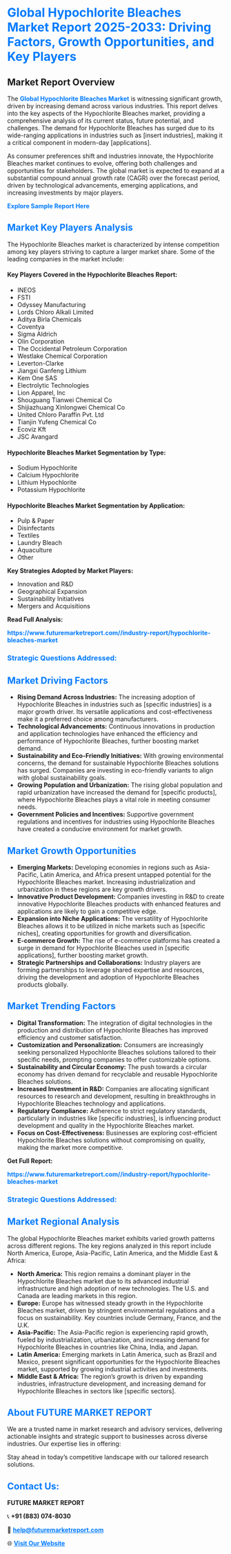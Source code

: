 <h1 style="color: #007BFF;">Global Hypochlorite Bleaches Market Report 2025-2033: Driving Factors, Growth Opportunities, and Key Players</h1>

<section id="overview">
<h2>Market Report Overview</h2>
<p>The <a href="https://www.futuremarketreport.com//industry-report/hypochlorite-bleaches-market" style="color: #007BFF; text-decoration: none;"><strong>Global Hypochlorite Bleaches Market</strong></a> is witnessing significant growth, driven by increasing demand across various industries. This report delves into the key aspects of the Hypochlorite Bleaches market, providing a comprehensive analysis of its current status, future potential, and challenges. The demand for Hypochlorite Bleaches has surged due to its wide-ranging applications in industries such as [insert industries], making it a critical component in modern-day [applications].</p>
<p>As consumer preferences shift and industries innovate, the Hypochlorite Bleaches market continues to evolve, offering both challenges and opportunities for stakeholders. The global market is expected to expand at a substantial compound annual growth rate (CAGR) over the forecast period, driven by technological advancements, emerging applications, and increasing investments by major players.</p>
</section>

<section id="overview">
<p><a href="https://www.futuremarketreport.com//request-sample/reportId=90809" style="color: #007BFF; text-decoration: none;"><strong>Explore Sample Report Here</strong></a></p>
</section>

<section id="key-players">
<h2 style="color: #007BFF;">Market Key Players Analysis</h2>
<p>The Hypochlorite Bleaches market is characterized by intense competition among key players striving to capture a larger market share. Some of the leading companies in the market include:</p>
<h4>Key Players Covered in the Hypochlorite Bleaches Report:</h4>
<ul><li>INEOS</li><li>FSTI</li><li>Odyssey Manufacturing</li><li>Lords Chloro Alkali Limited</li><li>Aditya Birla Chemicals</li><li>Coventya</li><li>Sigma Aldrich</li><li>Olin Corporation</li><li>The Occidental Petroleum Corporation</li><li>Westlake Chemical Corporation</li><li>Leverton-Clarke</li><li>Jiangxi Ganfeng Lithium</li><li>Kem One SAS</li><li>Electrolytic Technologies</li><li>Lion Apparel, Inc</li><li>Shouguang Tianwei Chemical Co</li><li>Shijiazhuang Xinlongwei Chemical Co</li><li>United Chloro Paraffin Pvt. Ltd</li><li>Tianjin Yufeng Chemical Co</li><li>Ecoviz Kft</li><li>JSC Avangard</li></ul>
<h4>Hypochlorite Bleaches Market Segmentation by Type:</h4>
<ul><li>Sodium Hypochlorite</li><li>Calcium Hypochlorite</li><li>Lithium Hypochlorite</li><li>Potassium Hypochlorite</li></ul>

<h4>Hypochlorite Bleaches Market Segmentation by Application:</h4>
<ul><li>Pulp &amp; Paper</li><li>Disinfectants</li><li>Textiles</li><li>Laundry Bleach</li><li>Aquaculture</li><li>Other</li></ul>
<p><strong>Key Strategies Adopted by Market Players:</strong></p>
<ul>
<li>Innovation and R&D</li>
<li>Geographical Expansion</li>
<li>Sustainability Initiatives</li>
<li>Mergers and Acquisitions</li>
</ul>
</section>

<section>
<p><strong>Read Full Analysis: </strong></p><a href="https://www.futuremarketreport.com//industry-report/hypochlorite-bleaches-market" style="color: #007BFF; text-decoration: none;"><strong>https://www.futuremarketreport.com//industry-report/hypochlorite-bleaches-market</strong></a>
<h3 style="color: #007BFF;">Strategic Questions Addressed:</h3>
</section>

<section id="driving-factors">
<h2 style="color: #007BFF;">Market Driving Factors</h2>
<ul>
<li><strong>Rising Demand Across Industries:</strong> The increasing adoption of Hypochlorite Bleaches in industries such as [specific industries] is a major growth driver. Its versatile applications and cost-effectiveness make it a preferred choice among manufacturers.</li>
<li><strong>Technological Advancements:</strong> Continuous innovations in production and application technologies have enhanced the efficiency and performance of Hypochlorite Bleaches, further boosting market demand.</li>
<li><strong>Sustainability and Eco-Friendly Initiatives:</strong> With growing environmental concerns, the demand for sustainable Hypochlorite Bleaches solutions has surged. Companies are investing in eco-friendly variants to align with global sustainability goals.</li>
<li><strong>Growing Population and Urbanization:</strong> The rising global population and rapid urbanization have increased the demand for [specific products], where Hypochlorite Bleaches plays a vital role in meeting consumer needs.</li>
<li><strong>Government Policies and Incentives:</strong> Supportive government regulations and incentives for industries using Hypochlorite Bleaches have created a conducive environment for market growth.</li>
</ul>
</section>

<section id="growth-opportunities">
<h2 style="color: #007BFF;">Market Growth Opportunities</h2>
<ul>
<li><strong>Emerging Markets:</strong> Developing economies in regions such as Asia-Pacific, Latin America, and Africa present untapped potential for the Hypochlorite Bleaches market. Increasing industrialization and urbanization in these regions are key growth drivers.</li>
<li><strong>Innovative Product Development:</strong> Companies investing in R&D to create innovative Hypochlorite Bleaches products with enhanced features and applications are likely to gain a competitive edge.</li>
<li><strong>Expansion into Niche Applications:</strong> The versatility of Hypochlorite Bleaches allows it to be utilized in niche markets such as [specific niches], creating opportunities for growth and diversification.</li>
<li><strong>E-commerce Growth:</strong> The rise of e-commerce platforms has created a surge in demand for Hypochlorite Bleaches used in [specific applications], further boosting market growth.</li>
<li><strong>Strategic Partnerships and Collaborations:</strong> Industry players are forming partnerships to leverage shared expertise and resources, driving the development and adoption of Hypochlorite Bleaches products globally.</li>
</ul>
</section>

<section id="trending-factors">
<h2 style="color: #007BFF;">Market Trending Factors</h2>
<ul>
<li><strong>Digital Transformation:</strong> The integration of digital technologies in the production and distribution of Hypochlorite Bleaches has improved efficiency and customer satisfaction.</li>
<li><strong>Customization and Personalization:</strong> Consumers are increasingly seeking personalized Hypochlorite Bleaches solutions tailored to their specific needs, prompting companies to offer customizable options.</li>
<li><strong>Sustainability and Circular Economy:</strong> The push towards a circular economy has driven demand for recyclable and reusable Hypochlorite Bleaches solutions.</li>
<li><strong>Increased Investment in R&D:</strong> Companies are allocating significant resources to research and development, resulting in breakthroughs in Hypochlorite Bleaches technology and applications.</li>
<li><strong>Regulatory Compliance:</strong> Adherence to strict regulatory standards, particularly in industries like [specific industries], is influencing product development and quality in the Hypochlorite Bleaches market.</li>
<li><strong>Focus on Cost-Effectiveness:</strong> Businesses are exploring cost-efficient Hypochlorite Bleaches solutions without compromising on quality, making the market more competitive.</li>
</ul>
</section>

<section>
<p><strong>Get Full Report: </strong></p><a href="https://www.futuremarketreport.com//industry-report/hypochlorite-bleaches-market" style="color: #007BFF; text-decoration: none;"><strong>https://www.futuremarketreport.com//industry-report/hypochlorite-bleaches-market</strong></a>
<h3 style="color: #007BFF;">Strategic Questions Addressed:</h3>
</section>


<section id="regional-analysis">
<h2 style="color: #007BFF;">Market Regional Analysis</h2>
<p>The global Hypochlorite Bleaches market exhibits varied growth patterns across different regions. The key regions analyzed in this report include North America, Europe, Asia-Pacific, Latin America, and the Middle East & Africa:</p>
<ul>
<li><strong>North America:</strong> This region remains a dominant player in the Hypochlorite Bleaches market due to its advanced industrial infrastructure and high adoption of new technologies. The U.S. and Canada are leading markets in this region.</li>
<li><strong>Europe:</strong> Europe has witnessed steady growth in the Hypochlorite Bleaches market, driven by stringent environmental regulations and a focus on sustainability. Key countries include Germany, France, and the U.K.</li>
<li><strong>Asia-Pacific:</strong> The Asia-Pacific region is experiencing rapid growth, fueled by industrialization, urbanization, and increasing demand for Hypochlorite Bleaches in countries like China, India, and Japan.</li>
<li><strong>Latin America:</strong> Emerging markets in Latin America, such as Brazil and Mexico, present significant opportunities for the Hypochlorite Bleaches market, supported by growing industrial activities and investments.</li>
<li><strong>Middle East & Africa:</strong> The region’s growth is driven by expanding industries, infrastructure development, and increasing demand for Hypochlorite Bleaches in sectors like [specific sectors].</li>
</ul>
</section>

<footer>
<h2 style="color: #007BFF;">About FUTURE MARKET REPORT</h2>
<p>We are a trusted name in market research and advisory services, delivering actionable insights and strategic support to businesses across diverse industries. Our expertise lies in offering:</p>

<p>Stay ahead in today’s competitive landscape with our tailored research solutions.</p>

<h2 style="color: #007BFF;">Contact Us:</h2>
<p><strong>FUTURE MARKET REPORT</strong></p>
<p>📞 <strong>+91 (883) 074-8030</strong></p>
<p>📧 <strong><a href="mailto:help@futuremarketreport.com" style="color: #007BFF;">help@futuremarketreport.com</a></strong></p>
<p>🌐 <strong><a href="https://www.futuremarketreport.com/" style="color: #007BFF;">Visit Our Website</a></strong></p>
</footer>